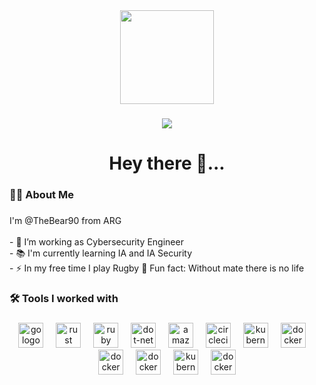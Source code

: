 <div align="center">
  <img height="150" src="https://encrypted-tbn0.gstatic.com/images?q=tbn:ANd9GcTFHK1SXEzrRS45gGl_qq5_pmcNCPAPq_sifw&s"  />
</div>

###

<div align="center">
  <img src="https://visitor-badge.laobi.icu/badge?page_id=TheBear90&"  />
</div>

###

<h1 align="center">Hey there 👋...</h1>

###

<h3 align="left">👩‍💻  About Me</h3>

###

<p align="left">I'm @TheBear90 from ARG <br><br>- 🔭 I’m working as Cybersecurity Engineer <br>- 📚 I'm currently learning IA and IA Security <br>- ⚡ In my free time I play Rugby 👀 Fun fact: Without mate there is no life </p> 

###

<h3 align="left">🛠 Tools I worked with</h3>

###

<div align="center">
  <img src="https://www.f5.com/content/dam/f5-com/global-assets/press-kit/digital/f5-logo-rgb.png" height="40" alt="go logo"  />
  <img width="12" />
  <img src="https://companieslogo.com/img/orig/FTNT-745f92ba.png?t=1720244491" height="40" alt="rust logo"  />
  <img width="12" />
  <img src="https://companieslogo.com/img/orig/ANET-9ca7c0ac.svg?t=1720244490&download=true" height="40" alt="ruby logo"  />
  <img width="12" />
  <img src="https://companieslogo.com/img/orig/AKAM-3e9b2ed5.svg?t=1720244490&download=true" height="40" alt="dot-net logo"  />
  <img width="12" />
  <img src="https://companieslogo.com/img/orig/DELL-d091c9c7.svg?t=1720244491&download=true" height="40" alt="amazonwebservices logo"  />
  <img width="12" />
  <img src="https://companieslogo.com/img/orig/RDWR-e6565290.png?t=1720244493&download=true" height="40" alt="circleci logo"  />
  <img width="12" />
  <img src="https://companieslogo.com/img/orig/MSFT-7d7cf874.svg?t=1722952497&download=true" height="40" alt="kubernetes logo"  />
  <img width="12" />
  <img src="https://companieslogo.com/img/orig/ATEN-e1df15d5.svg?t=1720244490&download=true" height="40" alt="docker logo"  />
  <img width="12" />
  <img src="https://companieslogo.com/img/orig/VRNS-bc09c86a.svg?t=1720244494&download=true" height="40" alt="docker logo"  />
  <img width="12" />
  <img src="https://companieslogo.com/img/orig/PANW-442e45fd.svg?t=1720244493&download=true" height="40" alt="docker logo"  />
  <img width="12" />
  <img src="https://cdn.jsdelivr.net/gh/devicons/devicon/icons/kubernetes/kubernetes-plain.svg" height="40" alt="kubernetes logo"  />
  <img width="12" />
  <img src="https://cdn.jsdelivr.net/gh/devicons/devicon/icons/docker/docker-plain-wordmark.svg" height="40" alt="docker logo"  />
</div>

###

<!---
TheBear90/TheBear90 is a ✨ special ✨ repository because its `README.md` (this file) appears on your GitHub profile.
You can click the Preview link to take a look at your changes.
--->
